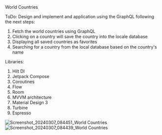 World Countries

ToDo: Design and implement and application using the GraphQL following the next steps:

1. Fetch the world countries using GraphQL
2. Clicking on a country will save the country into the locale database
3. Displaying all saved countries as favorites
4. Searching for a country from the local database based on the country's name

Libraries:

1. Hilt DI
2. Jetpack Compose
3. Coroutines
4. Flow
5. Room
6. MVVM architecture
7. Material Design 3
8. Turbine
9. Espresso

![Screenshot_20240307_084451_World Countries](https://github.com/noemibalazs/WorldCountries/assets/33603567/ae683718-7b09-4ced-b548-942eee6e347c)
![Screenshot_20240307_084439_World Countries](https://github.com/noemibalazs/WorldCountries/assets/33603567/9d735724-5123-413f-b1e0-5359a91b1436)
